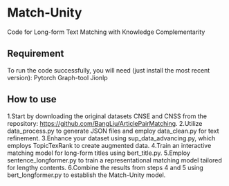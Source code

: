 # Match-Unity
Code for Long-form Text Matching with  Knowledge Complementarity

## Requirement
To run the code successfully, you will need (just install the most recent version):
  Pytorch
  Graph-tool
  Jionlp

## How to use
1.Start by downloading the original datasets CNSE and CNSS from the repository: https://github.com/BangLiu/ArticlePairMatching.
2.Utilize data_process.py to generate JSON files and employ data_clean.py for text refinement.
3.Enhance your dataset using sup_data_advancing.py, which employs TopicTexRank to create augmented data.
4.Train an interactive matching model for long-form titles using bert_title.py.
5.Employ sentence_longformer.py to train a representational matching model tailored for lengthy contents.
6.Combine the results from steps 4 and 5 using bert_longformer.py to establish the Match-Unity model.
